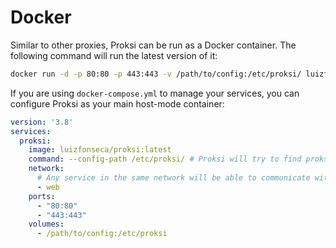 # Docker

Similar to other proxies, Proksi can be run as a Docker container. The following command will run the latest version of it:

```bash
docker run -d -p 80:80 -p 443:443 -v /path/to/config:/etc/proksi/ luizfonseca/proksi
```

If you are using `docker-compose.yml`  to manage your services, you can configure Proksi as your main host-mode container:

```yaml
version: '3.8'
services:
  proksi:
    image: luizfonseca/proksi:latest
    command: --config-path /etc/proksi/ # Proksi will try to find proksi.toml/yaml
    network:
      # Any service in the same network will be able to communicate with Proksi
      - web 
    ports:
      - "80:80"
      - "443:443"
    volumes:
      - /path/to/config:/etc/proksi
```



